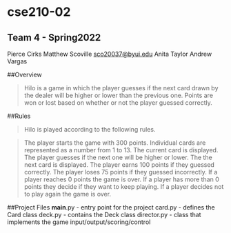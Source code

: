 # cse210-02

## Team 4 - Spring2022
 
 Pierce Cirks
 Matthew Scoville sco20037@byui.edu
 Anita Taylor
 Andrew Vargas

##Overview
>Hilo is a game in which the player guesses if the next card drawn by the dealer will be higher or lower than the previous one. Points are won or lost based on whether or not the player guessed correctly.

##Rules
>Hilo is played according to the following rules.

>The player starts the game with 300 points.
>Individual cards are represented as a number from 1 to 13.
>The current card is displayed.
>The player guesses if the next one will be higher or lower.
>The the next card is displayed.
>The player earns 100 points if they guessed correctly.
>The player loses 75 points if they guessed incorrectly.
>If a player reaches 0 points the game is over.
>If a player has more than 0 points they decide if they want to keep playing.
>If a player decides not to play again the game is over.

##Project Files
__main__.py - entry point for the project
card.py - defines the Card class
deck.py - contains the Deck class
director.py - class that implements the game input/output/scoring/control